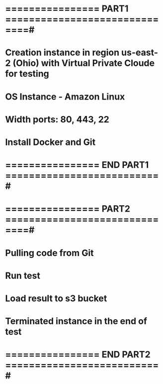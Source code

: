 # ================ PART1 ==============================#
# Creation instance in region us-east-2 (Ohio) with Virtual Private Cloude for testing 
# OS Instance - Amazon Linux
# Width ports: 80, 443, 22
# Install Docker and Git
# ================ END PART1 ==========================#
# ================ PART2 ==============================#
# Pulling code from Git
# Run test
# Load result to s3 bucket
# Terminated instance in the end of test
# ================ END PART2 ==========================#
